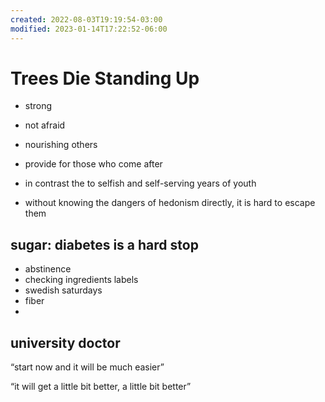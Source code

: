 ```yaml
---
created: 2022-08-03T19:19:54-03:00
modified: 2023-01-14T17:22:52-06:00
---
```


# Trees Die Standing Up

- strong
- not afraid
- nourishing others
- provide for those who come after

- in contrast the to selfish and self-serving years of youth
- without knowing the dangers of hedonism directly, it is hard to escape them

## sugar: diabetes is a hard stop 

- abstinence 
- checking ingredients labels 
- swedish saturdays 
- fiber 
-

## university doctor

“start now and it will be much easier”

“it will get a little bit better, a little bit better”

